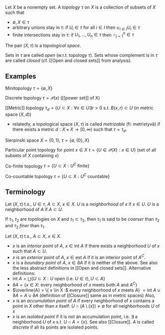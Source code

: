 Let $X$ be a nonempty set.
A _topology_ $\tau$ on $X$ is a collection of subsets of $X$ such that
- $\emptyset, X \in \tau$
- arbitrary unions stay in $\tau$:
  if $U_i \in \tau$ for all $i \in I$ then $\cup_{i \in I} U_i \in \tau$
- finite intersections stay in $\tau$:
  if $U_1, \dots, U_n \in \tau$ then $\cap_{j=1}^{n} \in \tau$

The pair $(X, \tau)$ is a _topological space_.

Sets in $\tau$ are called _open_ (w.r.t. topology $\tau$).
Sets whose complement is in $\tau$ are called _closed_
(cf. [[Open and closed sets]] from analysis).

## Examples

Minitopology $\tau = \{ \emptyset, X \}$

Discrete topology $\tau = \mathcal{P}(x)$ ([[power set]] of X)

[[Metric]] topology $\tau_d = \{ U \subset X : \forall x \in U \exists r > 0 \text{ s.t. } B(x, r) \subset U$
(in metric space $(X, d)$)
- relatedly, a topological space $(X, \tau)$
  is called _metrizable_ (fi: metristyvä)
  if there exists a metric $d : X \times X \rightarrow [0, \infty)$ such that $\tau = \tau_d$.

Sierpinski space $X = \{0,1\}$, $\tau = \{\emptyset, \{0\}, X\}$

Particular point topology for point $x \in X$
$\tau = \{U \in \mathcal{P}(X) : x \in U\}$
(set of all subsets of $X$ containing $x$)

Co-finite topology $\tau = \{U \subset X : U^C \text{ finite}\}$

Co-countable topology $\tau = \{U \subset X : U^C \text{ countable}\}$

## Terminology

Let $(X, \tau)$ t.s., $U \in \tau$, $A \subset X$, $x \in X$.
$U$ is a _neighborhood_ of $x$ if $x \in U$.
$U$ is a neighborhood of $A$ if $A \subset U$.

If $\tau_1, \tau_2$ are topologies on $X$ and $\tau_1 \subset \tau_2$,
then $\tau_1$ is said to be _coarser_ than $\tau_2$
and $\tau_2$ _finer_ than $\tau_1$.

Let $(X, \tau)$ t.s., $A \subset X$, $x \in X$.
- $x$ is an _interior point_ of $A$, $x \in \text{int }A$
  if there exists a neighborhood $U$ of $x$ such that $A \subset U$.
- $x$ is an _exterior point_ of $A$, $x \in \text{ext }A$
  if it is an interior point of $A^C$.
- $x$ is a _boundary point_ of $A$, $x \in \partial A$ if it is neither of the above.
See also the less abstract definitions in [[Open and closed sets]].
Alternative definitions:
- $\text{int }A = \bigcup \{U \subset X : U \text{ open (i.e. } U \in \tau), U \subset A\}$
- $\partial A = \{x \in X :$ every neighborhood of $x$ meets both $A$ and $A^C\}$
- $\overline{A} = \{ x \in X :$ every neighborhood of $x$ meets $A\}$
  $= \text{int }A \cup \partial A = A \cup \partial A$
  (definition of [[Closure]] same as in metric spaces)
Also,
- $x$ is an _accumulation point_ of $A$ if every neighborhood
  of $x$ contains a point in $X$ other than $x$ itself:
  $U \cap (A \setminus \{x\}) \neq \emptyset$ for all neighborhoods $U$ of $x$
- $x$ is an _isolated point_ if it is not an accumulation point,
  i.e. $\exists$ a neighborhood $U$ of $x$ s.t. $U \cap A = \{x\}$.
See also [[Closure]].
$A$ is called _discrete_ if all its points are isolated points.
